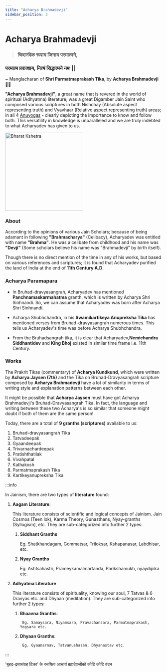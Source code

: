 ```yaml
---
title: "Acharya Brahmadevji"
sidebar_position: 3
---
```


# Acharya Brahmadevji

> ### चिदानंदेक रूपाय जिनाय परमात्मने,
### परमात्म प्रकाशाय, नित्यं सिद्धात्मने नमः || 
   ~ Manglacharan of **Shri Parmatmaprakash Tika**, by **Acharya Brahmadevji** 🙏🏻 


**"Acharya Brahmadevji"**, a great name that is revered in the world of spiritual (Adhyatma) literature; was a great Digamber Jain Saint who composed various scriptures in both Nishchay (Absolute aspect representing truth) and Vyavhaar (Relative aspect representing truth) areas; in all 4 [Anuyogas](../../Concepts//Anuyog/Anuyog.md) - clearly depicting the importance to know and follow both. This versatility in knowledge is unparalleled and we are truly indebted to what Acharyadev has given to us.

<img src="/img/biographies/Acharya_Brahmadevji.png" alt="Bharat Kshetra" height="250px" width="250px" />

### About

According to the opinions of various Jain Scholars; because of being adamant in following **"Brahmacharya"** (Celibacy), Acharyadev was entitled with name **"Brahma"**. He was a celibate from childhood and his name was **"Devji"** (Some scholars believe his name was "Brahmadevji" by birth itself). 

Though there is no direct mention of the time in any of his works, but based on various references and scriptures; it is found that Acharyadev purified the land of India at the end of **11th Century A.D**.

### Acharya Paramapara 

* In Bruhad-dravyasangrah, Acharyadev has mentioned **Panchnamaskarmahatma** granth, which is written by Acharya Shri Sinhnandi. So, we can assume that Acharyadev was born after Acharya Shri Sinhnandi.

* Acharya Shubhchandra, in his **Swamikartikeya Anupreksha Tika** has mentioned verses from Bruhad-dravyasangrah numerous times. This tells us Acharyadev's time was before Acharya Shubhchandra.

* From the Bruhadsangrah tika, it is clear that Acharyadev,**Nemichandra Siddhantidev** and **King Bhoj** existed in similar time frame i.e. 11th Century.

### Works

 The Prakrit Tikas (commentary) of **Acharya Kundkund**, which were written by **Acharya Jaysen (7th)** and the Tika on Bruhad-Dravyasangrah scripture composed by **Acharya Brahmadevji** have a lot of similarity in terms of writing style and explanation patterns between each other. 
 
 It might be possible that **Acharya Jaysen** must have got Acharya Brahmadevji's Bruhad-Dravyasangrah Tika. In fact, the language and writing between these two Acharya's is so similar that someone might doubt if both of them are the same person! 

 Today, there are a total of **9 granths (scriptures)** available to us:

 1. Bruhad-dravyasangrah Tika
 2. Tatvadeepak
 3. Gyaandeepak
 4. Trivarnachardeepak
 5. Pratishthatilak
 6. Vivahpatal
 7. Kathakosh
 8. Parmatmaprakash Tika
 9. Kartikeyanupreksha Tika

:::info

In Jainism, there are two types of **literature** found:

1. **Aagam Literature**: 
    
    This literature consists of scientific and logical concepts of Jainism. Jain Cosmos (Teen lok), Karma Theory, Gunasthans, Nyay-granths (Syllogism), etc. They are sub-categorized into further 2 types: 
    1. **Siddhant Granths**
        
        Eg. Shatkhandagam, Gommatsar, Triloksar, Kshapanasar, Labdhisar, etc.
    
    2. **Nyay Granths**
        
        Eg. Ashtsahastri, Prameykamalmartanda, Parikshamukh, nyaydipika etc.

2. **Adhyatma Literature**

    This literature consists of spirituality, knowing our soul, 7 Tatvas & 6 Dravyas etc. and Dhyaan (meditation). They are sub-categorized into further 2 types:

    1. **Bhaavna Granths**: 

            Eg. Samaysara, Niyamsara, Pravachansara, Parmatmaprakash, Yogsara etc.

    2. **Dhyaan Granths**:

            Eg. Gyaanarnav, Tatvanushasan, Dhyanastav etc.

:::

<p style={{textAlign: "center", fontWeight: 'bold'}}>'बृहद-द्रव्यसंग्रह टिका' के रचयिता आचार्य ब्रह्मदेवजीको कोटि कोटि वंदन</p>









